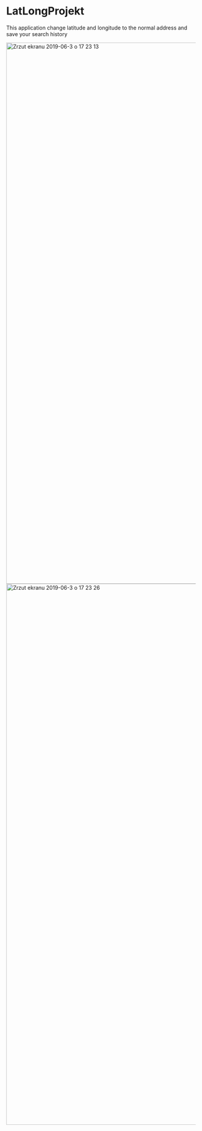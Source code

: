 # LatLongProjekt
This application change latitude and longitude to the normal address and save your search history

<img width="1440" alt="Zrzut ekranu 2019-06-3 o 17 23 13" src="https://user-images.githubusercontent.com/46002919/58813908-078b6a80-8625-11e9-8f23-fff117f3e763.png">

<img width="1440" alt="Zrzut ekranu 2019-06-3 o 17 23 26" src="https://user-images.githubusercontent.com/46002919/58813868-ef1b5000-8624-11e9-946e-3dc11430a1cc.png">

